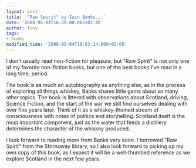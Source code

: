 ```yaml
---
layout: post
title: '"Raw Spirit" by Iain Banks...'
date: '2008-05-04T16:39:00.003+02:00'
author: Tony
tags:
- books
modified_time: '2008-05-04T18:03:14.009+02:00'
---
```


I don't usually read non-fiction for pleasure, but "Raw Spirit" is not only one
of my favorite non-fiction books, but one of the best books I've read in a long
time, period.

The book is as much an autobiography as anything else, as in the process of
exploring all things whiskey, Banks shares little gems about so many other
topics. The book is littered with observations about Scotland, driving, Science
Fiction, and the start of the war we still find ourselves dealing with over five
years later. Think of it as a whiskey-themed stream of consciousness with notes
of politics and storytelling. Scotland itself is the most important component,
just as the water that feeds a distillery determines the character of the
whiskey produced.

I look forward to reading more from Banks very soon. I borrowed "Raw Spirit"
from the Stornoway library, so I also look forward to picking up my own copy of
this book, as I expect it will be a well-thumbed reference as we explore
Scotland in the next few years.